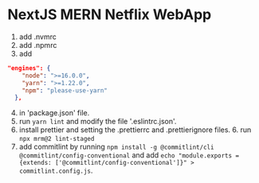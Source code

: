 # NextJS MERN Netflix WebApp

1. add .nvmrc
2. add .npmrc
3. add

```json
"engines": {
    "node": ">=16.0.0",
    "yarn": ">=1.22.0",
    "npm": "please-use-yarn"
  },
```

4. in 'package.json' file.
5. run `yarn lint` and modify the file '.eslintrc.json'.
6. install prettier and setting the .prettierrc and .prettierignore files. 6. run `npx mrm@2 lint-staged`
7. add commitlint by running `npm install -g @commitlint/cli @commitlint/config-conventional` and add `echo "module.exports = {extends: ['@commitlint/config-conventional']}" > commitlint.config.js`.
